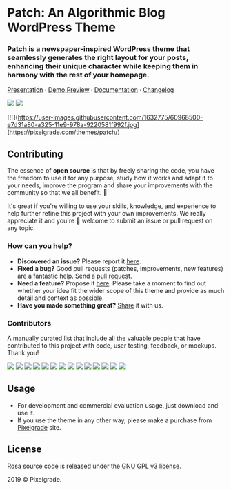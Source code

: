 # Patch: An Algorithmic Blog WordPress Theme
### Patch is a newspaper-inspired WordPress theme that seamlessly generates the right layout for your posts, enhancing their unique character while keeping them in harmony with the rest of your homepage.

[Presentation](https://pixelgrade.com/themes/patch/) · [Demo Preview](https://pixelgrade.com/themes/patch/preview/?market_ref=github) · [Documentation](http://pixelgrade.com/docs/patch) · [Changelog](http://wupdates.com/patch-changelog)

[![](https://img.shields.io/github/issues-closed/pixelgrade/patch.svg?color=6cc644&label=Issues)](https://github.com/pixelgrade/patch/issues?utf8=%E2%9C%93&q=is%3Aissue+is%3Aclosed+) [![](https://img.shields.io/github/issues/pixelgrade/patch.svg?color=4078c0&label=%20)](https://github.com/pixelgrade/patch/issues?utf8=%E2%9C%93&q=is%3Aissue+is%3Aopen)

[![](https://user-images.githubusercontent.com/1632775/60968500-e7d31a80-a325-11e9-978a-9220581f992f.jpg](https://pixelgrade.com/themes/patch/)

## Contributing
The essence of **open source** is that by freely sharing the code, you have the freedom to use it for any purpose, study how it works and adapt it to your needs, improve the program and share your improvements with the community so that we all benefit. 🙏

It's great if you're willing to use your skills, knowledge, and experience to help further refine this project with your own improvements. We really appreciate it and you're 💯 welcome to submit an issue or pull request on any topic.

### How can you help?
- **Discovered an issue?** Please report it [here](https://github.com/pixelgrade/patch/issues/new "here").
- **Fixed a bug?** Good pull requests (patches, improvements, new features) are a fantastic help.  Send a [pull request](https://github.com/pixelgrade/patch/pulls "pull request").
- **Need a feature?** Propose it [here](https://github.com/pixelgrade/patch/issues/new "here"). Please take a moment to find out whether your idea fit the wider scope of this theme and provide as much detail and context as possible.
- **Have you made something great?** [Share](https://github.com/pixelgrade/patch/issues/new "Share") it with us.

### Contributors
A manually curated list that include all the valuable people that have contributed to this project with code, user testing, feedback, or mockups. Thank you!

[![](https://github.com/georgeolaru.png?size=64)](https://github.com/georgeolaru) [![](https://github.com/vladolaru.png?size=64)](https://github.com/vladolaru) [![](https://github.com/razwan.png?size=64)](https://github.com/razwan)  [![](https://github.com/alinclamba.png?size=64)](https://github.com/alinclamba) [![](https://github.com/oanafilip.png?size=64)](https://github.com/oanafilip)  [![](https://github.com/andreilupu.png?size=64)](https://github.com/andreilupu)  [![](https://github.com/cristian-frumusanu.png?size=64)](https://github.com/cristian-frumusanu) [![](https://github.com/madalingorbanescu.png?size=64)](https://github.com/madalingorbanescu) [![](https://github.com/BurloiuCosmin.png?size=64)](https://github.com/BurloiuCosmin) [![](https://github.com/raduconst.png?size=64)](https://github.com/raduconst)  [![](https://github.com/Alexandru-Teodorescu.png?size=64)](https://github.com/Alexandru-Teodorescu) [![](https://github.com/Robertght.png?size=64)](https://github.com/Robertght)  [![](https://github.com/ilincaroman.png?size=64)](https://github.com/ilincaroman) [![](https://github.com/allexsava.png?size=64)](https://github.com/allexsava)

## Usage
- For development and commercial evaluation usage, just download and use it.
- If you use the theme in any other way, please make a purchase from [Pixelgrade](https://pixelgrade.com/ "Pixelgrade") site.

## License
Rosa source code is released under the [GNU GPL v3 license](https://www.gnu.org/licenses/gpl-3.0.html).

2019 © Pixelgrade.

